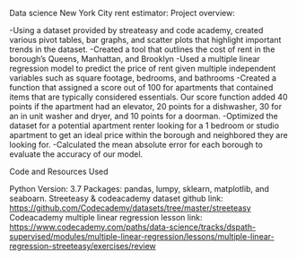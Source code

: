 Data science New York City rent estimator: 
Project overview: 

-Using a dataset provided by streateasy and code academy, created various pivot tables, bar graphs, and scatter plots that highlight important trends in the dataset.
-Created a tool that outlines the cost of rent in the borough’s Queens, Manhattan, and Brooklyn 
-Used a multiple linear regression model to predict the price of rent given multiple independent variables such as square footage, bedrooms, and bathrooms
-Created a function that assigned a score out of 100 for apartments that contained items that are typically considered essentials. Our score function added 40 points if the apartment had an elevator, 20 points for a dishwasher, 30 for an in unit washer and dryer, and 10 points for a doorman.
-Optimized the dataset for a potential apartment renter looking for a 1 bedroom  or studio apartment to get an ideal price within the borough and neighbored they are looking for. 
-Calculated the mean absolute error  for each borough to evaluate the accuracy of our model.



Code and Resources Used

Python Version: 3.7 
Packages: pandas, lumpy, sklearn, matplotlib, and seaboarn.
Streeteasy & codeacademy dataset github link: https://github.com/Codecademy/datasets/tree/master/streeteasy
Codeacademy multiple linear regression lesson link: https://www.codecademy.com/paths/data-science/tracks/dspath-supervised/modules/multiple-linear-regression/lessons/multiple-linear-regression-streeteasy/exercises/review


